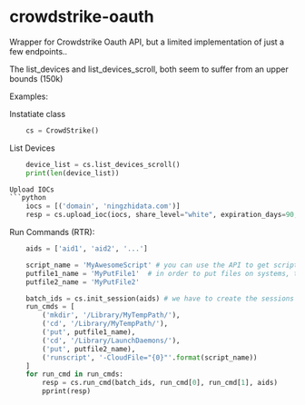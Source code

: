 # crowdstrike-oauth

Wrapper for Crowdstrike Oauth API, but a limited implementation of just a few endpoints..

The list_devices and list_devices_scroll, both seem to suffer from an upper bounds (150k)

Examples:

Instatiate class
```python
    cs = CrowdStrike()
```

List Devices
```python
    device_list = cs.list_devices_scroll()
    print(len(device_list))

Upload IOCs
```python
    iocs = [('domain', 'ningzhidata.com')]
    resp = cs.upload_ioc(iocs, share_level="white", expiration_days=90, source="SpiderLabs", description="https://www.trustwave.com/en-us/resources/blogs/spiderlabs-blog/the-golden-tax-department-and-the-emergence-of-goldenspy-malware/")
``` 

Run Commands (RTR):
```python
    aids = ['aid1', 'aid2', '...']

    script_name = 'MyAwesomeScript' # you can use the API to get scripts, or get the name directly from the UI
    putfile1_name = 'MyPutFile1'  # in order to put files on systems, they have to be uploaded to the cloud.
    putfile2_name = 'MyPutFile2'

    batch_ids = cs.init_session(aids) # we have to create the sessions first
    run_cmds = [
        ('mkdir', '/Library/MyTempPath/'),
        ('cd', '/Library/MyTempPath/'),
        ('put', putfile1_name),
        ('cd', '/Library/LaunchDaemons/'),
        ('put', putfile2_name),
        ('runscript', '-CloudFile="{0}"'.format(script_name))
    ]
    for run_cmd in run_cmds:
        resp = cs.run_cmd(batch_ids, run_cmd[0], run_cmd[1], aids)
        pprint(resp)
```
